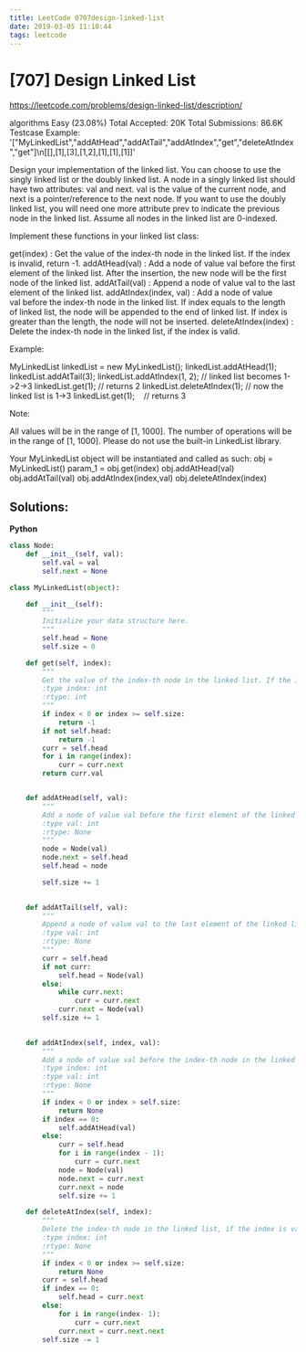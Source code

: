 ```yaml
---
title: LeetCode 0707design-linked-list
date: 2019-03-05 11:10:44
tags: leetcode
---
```


# [707] Design Linked List

 https://leetcode.com/problems/design-linked-list/description/

 algorithms
 Easy (23.08%)
 Total Accepted:    20K
 Total Submissions: 86.6K
 Testcase Example:  '["MyLinkedList","addAtHead","addAtTail","addAtIndex","get","deleteAtIndex","get"]\n[[],[1],[3],[1,2],[1],[1],[1]]'

 Design your implementation of the linked list. You can choose to use the
 singly linked list or the doubly linked list. A node in a singly linked list
 should have two attributes: val and next. val is the value of the current
 node, and next is a pointer/reference to the next node. If you want to use
 the doubly linked list, you will need one more attribute prev to indicate the
 previous node in the linked list. Assume all nodes in the linked list are
 0-indexed.
 
 Implement these functions in your linked list class:
 
 
 get(index) : Get the value of the index-th node in the linked list. If the
 index is invalid, return -1.
 addAtHead(val) : Add a node of value val before the first element of the
 linked list. After the insertion, the new node will be the first node of the
 linked list.
 addAtTail(val) : Append a node of value val to the last element of the linked
 list.
 addAtIndex(index, val) : Add a node of value val before the index-th node in
 the linked list. If index equals to the length of linked list, the node will
 be appended to the end of linked list. If index is greater than the length,
 the node will not be inserted.
 deleteAtIndex(index) : Delete the index-th node in the linked list, if the
 index is valid.
 
 
 Example:
 
 
 MyLinkedList linkedList = new MyLinkedList();
 linkedList.addAtHead(1);
 linkedList.addAtTail(3);
 linkedList.addAtIndex(1, 2);  // linked list becomes 1->2->3
 linkedList.get(1);            // returns 2
 linkedList.deleteAtIndex(1);  // now the linked list is 1->3
 linkedList.get(1);            // returns 3
 
 
 Note:
 
 
 All values will be in the range of [1, 1000].
 The number of operations will be in the range of [1, 1000].
 Please do not use the built-in LinkedList library.
 
 

 Your MyLinkedList object will be instantiated and called as such:
 obj = MyLinkedList()
 param_1 = obj.get(index)
 obj.addAtHead(val)
 obj.addAtTail(val)
 obj.addAtIndex(index,val)
 obj.deleteAtIndex(index)
## Solutions:

**Python**
```python
class Node:
    def __init__(self, val):
        self.val = val
        self.next = None

class MyLinkedList(object):

    def __init__(self):
        """
        Initialize your data structure here.
        """
        self.head = None
        self.size = 0

    def get(self, index):
        """
        Get the value of the index-th node in the linked list. If the index is invalid, return -1.
        :type index: int
        :rtype: int
        """
        if index < 0 or index >= self.size:
            return -1
        if not self.head:
            return -1
        curr = self.head
        for i in range(index):
            curr = curr.next
        return curr.val


    def addAtHead(self, val):
        """
        Add a node of value val before the first element of the linked list. After the insertion, the new node will be the first node of the linked list.
        :type val: int
        :rtype: None
        """
        node = Node(val)
        node.next = self.head
        self.head = node

        self.size += 1
        

    def addAtTail(self, val):
        """
        Append a node of value val to the last element of the linked list.
        :type val: int
        :rtype: None
        """
        curr = self.head
        if not curr:
            self.head = Node(val)
        else:
            while curr.next:
                curr = curr.next
            curr.next = Node(val)
        self.size += 1
        

    def addAtIndex(self, index, val):
        """
        Add a node of value val before the index-th node in the linked list. If index equals to the length of linked list, the node will be appended to the end of linked list. If index is greater than the length, the node will not be inserted.
        :type index: int
        :type val: int
        :rtype: None
        """
        if index < 0 or index > self.size:
            return None
        if index == 0:
            self.addAtHead(val)
        else:
            curr = self.head
            for i in range(index - 1):
                curr = curr.next
            node = Node(val)
            node.next = curr.next
            curr.next = node
            self.size += 1

    def deleteAtIndex(self, index):
        """
        Delete the index-th node in the linked list, if the index is valid.
        :type index: int
        :rtype: None
        """
        if index < 0 or index >= self.size:
            return None
        curr = self.head
        if index == 0:
            self.head = curr.next
        else:
            for i in range(index- 1):
                curr = curr.next
            curr.next = curr.next.next
        self.size -= 1
```